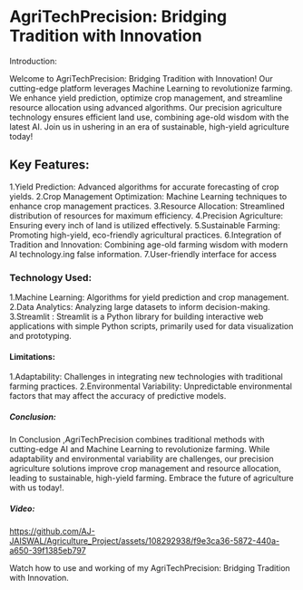 # AgriTechPrecision: Bridging Tradition with Innovation

Introduction:

Welcome to AgriTechPrecision: Bridging Tradition with Innovation! Our cutting-edge platform leverages Machine Learning to revolutionize farming. We enhance yield prediction, optimize crop management, and streamline resource allocation using advanced algorithms. Our precision agriculture technology ensures efficient land use, combining age-old wisdom with the latest AI. Join us in ushering in an era of sustainable, high-yield agriculture today!

## Key Features:

1.Yield Prediction: Advanced algorithms for accurate forecasting of crop yields.
2.Crop Management Optimization: Machine Learning techniques to enhance crop management practices.
3.Resource Allocation: Streamlined distribution of resources for maximum efficiency.
4.Precision Agriculture: Ensuring every inch of land is utilized effectively.
5.Sustainable Farming: Promoting high-yield, eco-friendly agricultural practices.
6.Integration of Tradition and Innovation: Combining age-old farming wisdom with modern AI technology.ing false information.
7.User-friendly interface for access

### Technology Used:

1.Machine Learning: Algorithms for yield prediction and crop management.
2.Data Analytics: Analyzing large datasets to inform decision-making.
3.Streamlit : Streamlit is a Python library for building interactive web applications with simple Python scripts, primarily used for data visualization and prototyping.

#### Limitations:

1.Adaptability: Challenges in integrating new technologies with traditional farming practices.
2.Environmental Variability: Unpredictable environmental factors that may affect the accuracy of predictive models.

##### Conclusion:

In Conclusion ,AgriTechPrecision combines traditional methods with cutting-edge AI and Machine Learning to revolutionize farming. While adaptability and environmental variability are challenges, our precision agriculture solutions improve crop management and resource allocation, leading to sustainable, high-yield farming. Embrace the future of agriculture with us today!.

##### Video: 

https://github.com/AJ-JAISWAL/Agriculture_Project/assets/108292938/f9e3ca36-5872-440a-a650-39f1385eb797

Watch how to use and working of my AgriTechPrecision: Bridging Tradition with Innovation.


